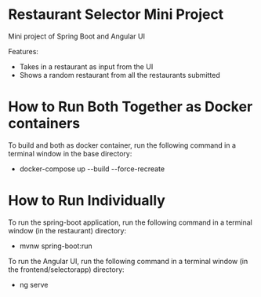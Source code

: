 # Restaurant Selector Mini Project
Mini project of Spring Boot and Angular UI 

Features:
  - Takes in a restaurant as input from the UI
  - Shows a random restaurant from all the restaurants submitted

# How to Run Both Together as Docker containers

To build and both as docker container, run the following command in a terminal window in the base directory:

  - docker-compose up --build --force-recreate

# How to Run Individually

To run the spring-boot application, run the following command in a terminal window (in the restaurant) directory:

  - mvnw spring-boot:run

To run the Angular UI, run the following command in a terminal window (in the frontend/selectorapp) directory:

  - ng serve
